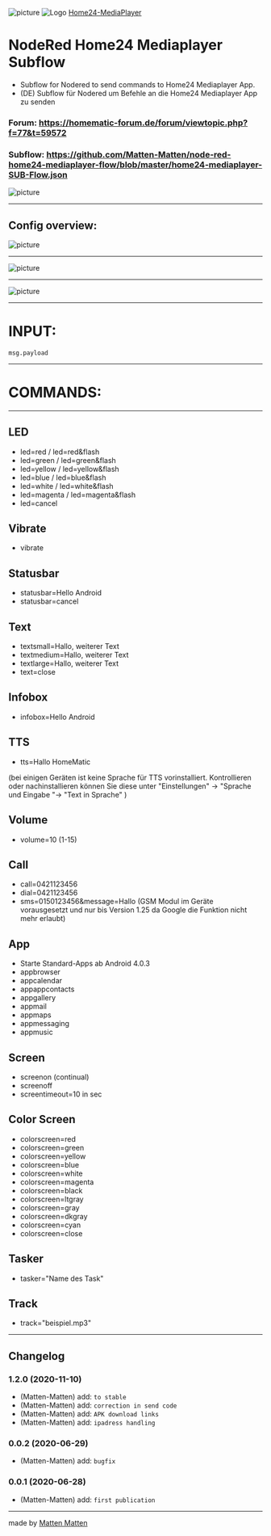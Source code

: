 ![picture](https://avatars3.githubusercontent.com/u/5375661?s=50&v=4) ![Logo](https://lh3.googleusercontent.com/RPzIxiY8DEC6DKp7RlkT-cB1MoDjuZsTGKMzXzWD8YeBk9fT7hFxMuV83ymCvCaet3Q=s50-rw)
[Home24-MediaPlayer](http://www.home-24.net/index.php?app=media)
# **NodeRed Home24 Mediaplayer Subflow**
 
 - Subflow for Nodered to send commands to Home24 Mediaplayer App.
 - (DE) Subflow für Nodered um Befehle an die Home24 Mediaplayer App zu senden
 
### Forum: https://homematic-forum.de/forum/viewtopic.php?f=77&t=59572


### Subflow: https://github.com/Matten-Matten/node-red-home24-mediaplayer-flow/blob/master/home24-mediaplayer-SUB-Flow.json


![picture](https://raw.githubusercontent.com/Matten-Matten/node-red-home24-mediaplayer-flow/master/picture/Node-RED_home24-mediaplayer.png)

---
## Config overview:

![picture](https://raw.githubusercontent.com/Matten-Matten/node-red-home24-mediaplayer-flow/master/picture/Node-RED_home24-mediaplayer-Settings.png)

---
![picture](https://raw.githubusercontent.com/Matten-Matten/node-red-home24-mediaplayer-flow/master/picture/Node-RED_home24-mediaplayer-Settings1.png)

---
![picture](https://raw.githubusercontent.com/Matten-Matten/node-red-home24-mediaplayer-flow/master/picture/Node-RED_home24-mediaplayer-Settings2.png)

---
# **INPUT:**

`msg.payload`

---
# **COMMANDS:**
---
## LED
 - led=red / led=red&flash
 - led=green / led=green&flash
 - led=yellow / led=yellow&flash
 - led=blue / led=blue&flash
 - led=white / led=white&flash
 - led=magenta / led=magenta&flash
 - led=cancel


## Vibrate
 - vibrate


## Statusbar
 - statusbar=Hello Android
 - statusbar=cancel


## Text
 - textsmall=Hallo, weiterer Text
 - textmedium=Hallo, weiterer Text
 - textlarge=Hallo, weiterer Text
 - text=close


## Infobox
 - infobox=Hello Android


## TTS
 - tts=Hallo HomeMatic
 
(bei einigen Geräten ist keine Sprache für TTS vorinstalliert. Kontrollieren oder nachinstallieren können Sie diese unter "Einstellungen" -> "Sprache und Eingabe "-> "Text in Sprache" )


## Volume
 - volume=10 (1-15)


## Call
 - call=0421123456
 - dial=0421123456
 - sms=0150123456&message=Hallo (GSM Modul im Geräte vorausgesetzt und nur bis Version 1.25 da Google die Funktion nicht mehr erlaubt)


## App
 - Starte Standard-Apps ab Android 4.0.3
 - appbrowser
 - appcalendar
 - appappcontacts
 - appgallery
 - appmail
 - appmaps
 - appmessaging
 - appmusic


## Screen
 - screenon (continual)
 - screenoff
 - screentimeout=10 in sec


## Color Screen
 - colorscreen=red
 - colorscreen=green
 - colorscreen=yellow
 - colorscreen=blue
 - colorscreen=white
 - colorscreen=magenta
 - colorscreen=black
 - colorscreen=ltgray
 - colorscreen=gray
 - colorscreen=dkgray
 - colorscreen=cyan
 - colorscreen=close


## Tasker
 - tasker="Name des Task"


## Track
 - track="beispiel.mp3"

---

## Changelog

### 1.2.0 (2020-11-10)
* (Matten-Matten)       add: `to stable`
* (Matten-Matten)       add: `correction in send code`
* (Matten-Matten)       add: `APK download links`
* (Matten-Matten)       add: `ipadress handling`

### 0.0.2 (2020-06-29)
* (Matten-Matten)       add: `bugfix`

### 0.0.1 (2020-06-28)
* (Matten-Matten)       add: `first publication`

---
made by [Matten Matten](https://github.com/Matten-Matten)
